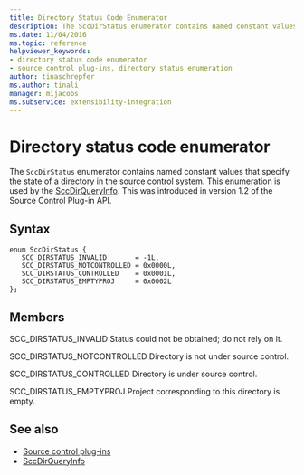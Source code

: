 ```yaml
---
title: Directory Status Code Enumerator
description: The SccDirStatus enumerator contains named constant values that specify the state of a directory in the source control system and is used by SccDirQueryInfo.
ms.date: 11/04/2016
ms.topic: reference
helpviewer_keywords:
- directory status code enumerator
- source control plug-ins, directory status enumeration
author: tinaschrepfer
ms.author: tinali
manager: mijacobs
ms.subservice: extensibility-integration
---
```

# Directory status code enumerator

The `SccDirStatus` enumerator contains named constant values that specify the state of a directory in the source control system. This enumeration is used by the [SccDirQueryInfo](../extensibility/sccdirqueryinfo-function.md). This was introduced in version 1.2 of the Source Control Plug-in API.

## Syntax

```
enum SccDirStatus {
   SCC_DIRSTATUS_INVALID       = -1L,
   SCC_DIRSTATUS_NOTCONTROLLED = 0x0000L,
   SCC_DIRSTATUS_CONTROLLED    = 0x0001L,
   SCC_DIRSTATUS_EMPTYPROJ     = 0x0002L
};
```

## Members
 SCC_DIRSTATUS_INVALID
 Status could not be obtained; do not rely on it.

 SCC_DIRSTATUS_NOTCONTROLLED
 Directory is not under source control.

 SCC_DIRSTATUS_CONTROLLED
 Directory is under source control.

 SCC_DIRSTATUS_EMPTYPROJ
 Project corresponding to this directory is empty.

## See also
- [Source control plug-ins](../extensibility/source-control-plug-ins.md)
- [SccDirQueryInfo](../extensibility/sccdirqueryinfo-function.md)
